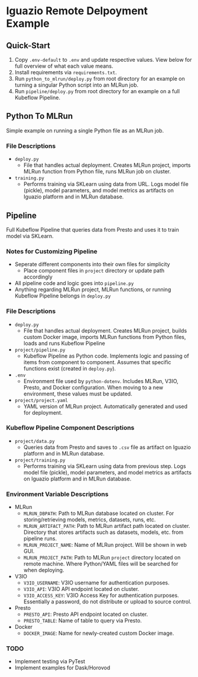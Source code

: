 # Iguazio Remote Delpoyment Example

## Quick-Start
1. Copy `.env-default` to `.env` and update respective values. View below for full overview of what each value means.
2. Install requirements via `requirements.txt`.
3. Run `python_to_mlrun/deploy.py` from root directory for an example on turning a singular Python script into an MLRun job.
4. Run `pipeline/deploy.py` from root directory for an example on a full Kubeflow Pipeline.


## Python To MLRun
Simple example on running a single Python file as an MLRun job.

### File Descriptions
- `deploy.py`
    - File that handles actual deployment. Creates MLRun project, imports MLRun function from Python file, runs MLRun job on cluster.
- `training.py`
    - Performs training via SKLearn using data from URL. Logs model file (pickle), model parameters, and model metrics as artifacts on Iguazio platform and in MLRun database.

## Pipeline
Full Kubeflow Pipeline that queries data from Presto and uses it to train model via SKLearn.

### Notes for Customizing Pipeline
- Seperate different components into their own files for simplicity
    - Place component files in `project` directory or update path accordingly
- All pipeline code and logic goes into `pipeline.py`
- Anything regarding MLRun project, MLRun functions, or running Kubeflow Pipeline belongs in `deploy.py`

### File Descriptions
- `deploy.py`
    - File that handles actual deployment. Creates MLRun project, builds custom Docker image, imports MLRun functions from Python files, loads and runs Kubeflow Pipeline
- `project/pipeline.py`
    - Kubeflow Pipeline as Python code. Implements logic and passing of items from component to component. Assumes that specific functions exist (created in `deploy.py`).
- `.env`
    - Environment file used by `python-dotenv`. Includes MLRun, V3IO, Presto, and Docker configuration. When moving to a new environment, these values must be updated.
- `project/project.yaml`
    - YAML version of MLRun project. Automatically generated and used for deployment.

### Kubeflow Pipeline Component Descriptions
- `project/data.py`
    - Queries data from Presto and saves to `.csv` file as artifact on Iguazio platform and in MLRun database.
- `project/training.py`
    - Performs training via SKLearn using data from previous step. Logs model file (pickle), model parameters, and model metrics as artifacts on Iguazio platform and in MLRun database.

### Environment Variable Descriptions
- MLRun
    - `MLRUN_DBPATH`: Path to MLRun database located on cluster. For storing/retrieving models, metrics, datasets, runs, etc.
    - `MLRUN_ARTIFACT_PATH`: Path to MLRun artifact path located on cluster. Directory that stores artifacts such as datasets, models, etc. from pipeline runs.
    - `MLRUN_PROJECT_NAME`: Name of MLRun project. Will be shown in web GUI.
    - `MLRUN_PROJECT_PATH`: Path to MLRun `project` directory located on remote machine. Where Python/YAML files will be searched for when deploying.
- V3IO
    - `V3IO_USERNAME`: V3IO username for authentication purposes.
    - `V3IO_API`: V3IO API endpoint located on cluster.
    - `V3IO_ACCESS_KEY`: V3IO Access Key for authentication purposes. Essentially a password, do not distribute or upload to source control.
- Presto
    - `PRESTO_API`: Presto API endpoint located on cluster.
    - `PRESTO_TABLE`: Name of table to query via Presto.
- Docker
    - `DOCKER_IMAGE`: Name for newly-created custom Docker image.

### TODO
- Implement testing via PyTest
- Implement examples for Dask/Horovod